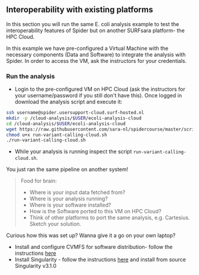 ## Interoperability with existing platforms 

In this section you will run the same E. coli analysis example to test the interoperability features of Spider but on another SURFsara platform- the HPC Cloud.

In this example we have pre-configured a Virtual Machine with the necessary components (Data and Software) to integrate the analysis with Spider. In order to access the VM, ask the instructors for your credentials. 

### Run the analysis

* Login to the pre-configured VM on HPC Cloud (ask the instructors for your username/password if you still don't have this). Once logged in download the analysis script and execute it:

```sh
ssh username@spider.usersupport-cloud.surf-hosted.nl 
mkdir -p /cloud-analysis/$USER/ecoli-analysis-cloud
cd /cloud-analysis/$USER/ecoli-analysis-cloud
wget https://raw.githubusercontent.com/sara-nl/spidercourse/master/scripts/run-variant-calling-cloud.sh
chmod u+x run-variant-calling-cloud.sh
./run-variant-calling-cloud.sh
```

* While your analysis is running inspect the script `run-variant-calling-cloud.sh`.  

You just ran the same pipeline on another system!

> Food for brain:
> - Where is your input data fetched from?
> - Where is your analysis running?
> - Where is your software installed? 
> - How is the Software ported to this VM on HPC Cloud?
> - Think of other platforms to port the same analysis, e.g. Cartesius. Sketch your solution.

Curious how this was set up? Wanna give it a go on your own laptop?
 - Install and configure CVMFS for software distribution- follow the instructions [here](http://doc.grid.surfsara.nl/en/latest/Pages/Advanced/softdrive_on_laptop.html#softdrive-on-laptop)
 - Install Singularity - follow the instructions [here](https://sylabs.io/guides/3.0/user-guide/installation.html) and install from source Singularity v3.1.0
